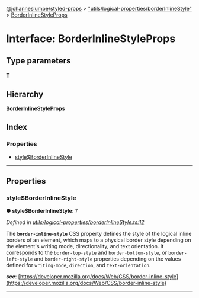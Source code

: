 [@johanneslumpe/styled-props](../README.md) > ["utils/logical-properties/borderInlineStyle"](../modules/_utils_logical_properties_borderinlinestyle_.md) > [BorderInlineStyleProps](../interfaces/_utils_logical_properties_borderinlinestyle_.borderinlinestyleprops.md)

# Interface: BorderInlineStyleProps

## Type parameters
#### T 
## Hierarchy

**BorderInlineStyleProps**

## Index

### Properties

* [style$BorderInlineStyle](_utils_logical_properties_borderinlinestyle_.borderinlinestyleprops.md#style_borderinlinestyle)

---

## Properties

<a id="style_borderinlinestyle"></a>

###  style$BorderInlineStyle

**● style$BorderInlineStyle**: *`T`*

*Defined in [utils/logical-properties/borderInlineStyle.ts:12](https://github.com/johanneslumpe/styled-props/blob/8e709f1/src/utils/logical-properties/borderInlineStyle.ts#L12)*

The **`border-inline-style`** CSS property defines the style of the logical inline borders of an element, which maps to a physical border style depending on the element's writing mode, directionality, and text orientation. It corresponds to the `border-top-style` and `border-bottom-style`, or `border-left-style` and `border-right-style` properties depending on the values defined for `writing-mode`, `direction`, and `text-orientation`.

*__see__*: [https://developer.mozilla.org/docs/Web/CSS/border-inline-style](https://developer.mozilla.org/docs/Web/CSS/border-inline-style)

___

